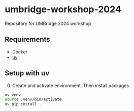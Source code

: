 # umbridge-workshop-2024
Repository for UMBridge 2024 workshop

## Requirements
- Docker
- [uv](https://docs.astral.sh/uv/getting-started/)

## Setup with uv

0. Create and activate environment. Then install packages

```bash
uv venv
source .venv/bin/activate
uv pip install .
```